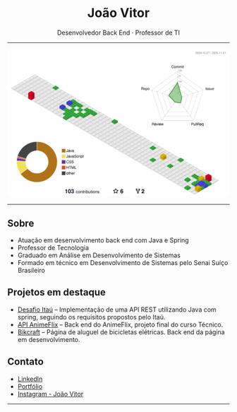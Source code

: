 <h1 align="center">João Vitor</h1>

<p align="center">
  Desenvolvedor Back End · Professor de TI
</p>

---

![](./profile-3d-contrib/profile-gitblock.svg)

---

## Sobre

- Atuação em desenvolvimento back end com Java e Spring
- Professor de Tecnologia 
- Graduado em Análise em Desenvolvimento de Sistemas
- Formado em técnico em Desenvolvimento de Sistemas pelo Senai Suíço Brasileiro

## Projetos em destaque

- [Desafio Itaú](https://github.com/JoaoVGomees/desafio-backend-itau) – Implementação de uma API REST utilizando Java com spring, seguindo os requisitos propostos pelo Itaú.
- [API AnimeFlix](https://github.com/JoaoVGomees/APICompleta) – Back end do AnimeFlix, projeto final do curso Técnico.
- [Bikcraft](https://joaovgomees.github.io/bikcraft/) – Página de aluguel de bicicletas elétricas. Back end da página em desenvolvimento.

## Contato

- [LinkedIn](https://www.linkedin.com/in/joaovgomees/)
- [Portfólio](https://joaovgomees.vercel.app/)
- [Instagram - João Vitor](https://www.instagram.com/__joao78)

---
